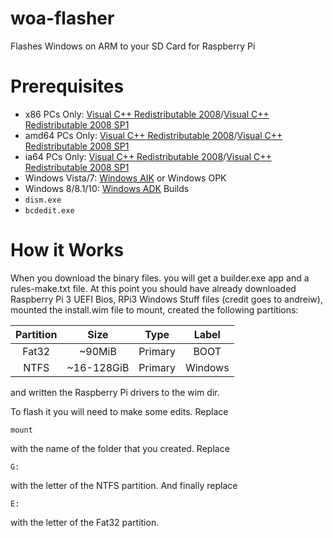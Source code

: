 # woa-flasher

Flashes Windows on ARM to your SD Card for Raspberry Pi

# Prerequisites

* x86 PCs Only: <a href="http://www.microsoft.com/en-us/download/details.aspx?id=29">Visual C++ Redistributable 2008</a>/<a href="http://www.microsoft.com/en-us/download/details.aspx?id=5582">Visual C++ Redistributable 2008 SP1</a>
* amd64 PCs Only: <a href="http://www.microsoft.com/en-us/download/details.aspx?id=15336">Visual C++ Redistributable 2008</a>/<a href="http://www.microsoft.com/en-us/download/details.aspx?id=2092">Visual C++ Redistributable 2008 SP1</a>
* ia64 PCs Only: <a href="http://www.microsoft.com/en-us/download/details.aspx?id=4887">Visual C++ Redistributable 2008</a>/<a href="http://www.microsoft.com/en-us/download/details.aspx?id=19823">Visual C++ Redistributable 2008 SP1</a>
* Windows Vista/7: <a href="http://www.microsoft.com/en-us/download/details.aspx?id=5753">Windows AIK</a> or Windows OPK
* Windows 8/8.1/10: <a href="https://docs.microsoft.com/en-us/windows-hardware/get-started/adk-install">Windows ADK</a> Builds
* `dism.exe`
* `bcdedit.exe`

# How it Works

When you download the binary files. you will get a builder.exe app and a rules-make.txt file. At this point you should have already downloaded Raspberry Pi 3 UEFI Bios, RPi3 Windows Stuff files (credit goes to andreiw), mounted the install.wim file to mount, created the following partitions:

| Partition | Size       | Type    | Label   |
| :---:     | :---:      | :---:   | :---:   |
| Fat32     | ~90MiB     | Primary | BOOT    |
| NTFS      | ~16-128GiB | Primary | Windows |

and written the Raspberry Pi drivers to the wim dir.

To flash it you will need to make some edits. Replace
```
mount
```
with the name of the folder that you created. Replace
```
G:
```
with the letter of the NTFS partition. And finally replace
```
E:
```
with the letter of the Fat32 partition.
